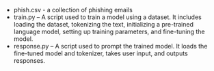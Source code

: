 - phish.csv - a collection of phishing emails
- train.py – A script used to train a model using a dataset. It includes loading the dataset, tokenizing the text, initializing a pre-trained language model, setting up training parameters, and fine-tuning the model.
- response.py – A script used to prompt the trained model. It loads the fine-tuned model and tokenizer, takes user input, and outputs responses.
